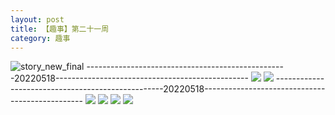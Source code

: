 ```yaml
---
layout: post
title: 【趣事】第二十一周
category: 趣事
---
```

![story_new_final](http://rbwl8nwm4.hd-bkt.clouddn.com/img/story_new_final_0322.png)
--------------------------------------------------20220518------------------------------------------------
![](http://rc5p5sl4z.hd-bkt.clouddn.com/img/factors-220518-1.jpg)
![](http://rc5p5sl4z.hd-bkt.clouddn.com/img/factors-220518-2.jpg)
--------------------------------------------------20220518------------------------------------------------
![](http://rc5p5sl4z.hd-bkt.clouddn.com/img/factors-220519-1.jpg)
![](http://rc5p5sl4z.hd-bkt.clouddn.com/img/factors-220519-2.jpg)
![](http://rc5p5sl4z.hd-bkt.clouddn.com/img/factors-220519-3.jpg)
![](http://rc5p5sl4z.hd-bkt.clouddn.com/img/factors-220519-4.jpg)
  




